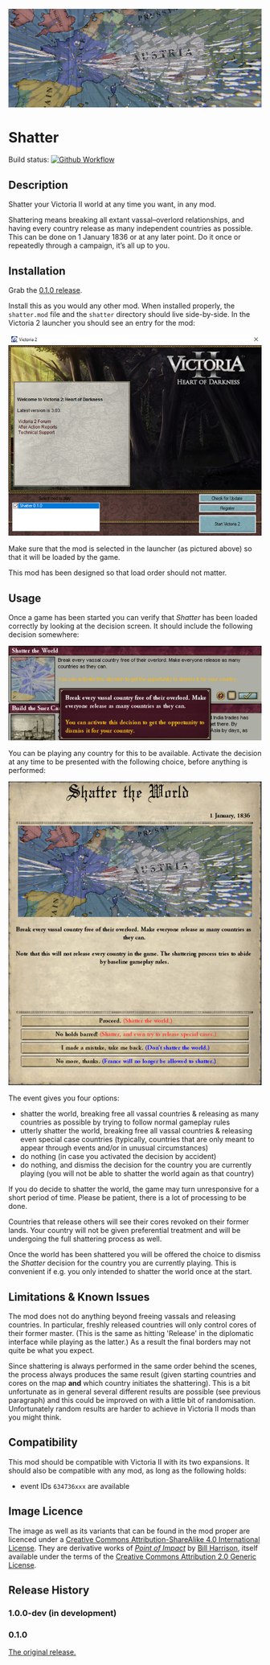 [![shatter](./title.png)](https://github.com/moretrim/shatter)

# Shatter

Build status:
[![Github Workflow][github-workflow-badge]][github-workflow-dashboard]

[github-workflow-badge]:
    https://github.com/moretrim/shatter/actions/workflows/ci-on-push.yaml/badge.svg
[github-workflow-dashboard]:
    https://github.com/moretrim/shatter/actions/workflows/ci-on-push.yaml
    "Github Workflows"

Description
-----------

Shatter your Victoria II world at any time you want, in any mod.

Shattering means breaking all extant vassal–overlord relationships, and having every country release
as many independent countries as possible. This can be done on 1 January 1836 or at any later point.
Do it once or repeatedly through a campaign, it’s all up to you.

Installation
------------

Grab the [0.1.0 release].

[0.1.0 release]: https://github.com/moretrim/shatter/releases/tag/v0.1.0

Install this as you would any other mod. When installed properly, the `shatter.mod` file and the
`shatter` directory should live side-by-side. In the Victoria 2 launcher you should see an entry for
the mod:

![launcher](./launcher.jpg)

Make sure that the mod is selected in the launcher (as pictured above) so that it will be loaded by
the game.

This mod has been designed so that load order should not matter.

Usage
-----

Once a game has been started you can verify that <cite>Shatter</cite> has been loaded correctly by
looking at the decision screen. It should include the following decision somewhere:

![decision](./decision.jpg)

You can be playing any country for this to be available. Activate the decision at any time to be
presented with the following choice, before anything is performed:

![event](./event.jpg)

The event gives you four options:

- shatter the world, breaking free all vassal countries & releasing as many countries as possible by
  trying to follow normal gameplay rules
- utterly shatter the world, breaking free all vassal countries & releasing even special case
  countries (typically, countries that are only meant to appear through events and/or in unusual
  circumstances)
- do nothing (in case you activated the decision by accident)
- do nothing, and dismiss the decision for the country you are currently playing (you will not be
  able to shatter the world again as that country)

If you do decide to shatter the world, the game may turn unresponsive for a short period of time.
Please be patient, there is a lot of processing to be done.

Countries that release others will see their cores revoked on their former lands. Your country will
not be given preferential treatment and will be undergoing the full shattering process as well.

Once the world has been shattered you will be offered the choice to dismiss the <cite>Shatter</cite>
decision for the country you are currently playing. This is convenient if e.g. you only intended to
shatter the world once at the start.

Limitations & Known Issues
--------------------------

The mod does not do anything beyond freeing vassals and releasing countries. In particular, freshly
released countries will only control cores of their former master. (This is the same as hitting
'Release' in the diplomatic interface while playing as the latter.) As a result the final borders
may not quite be what you expect.

Since shattering is always performed in the same order behind the scenes, the process always
produces the same result (given starting countries and cores on the map **and** which country
initiates the shattering). This is a bit unfortunate as in general several different results are
possible (see previous paragraph) and this could be improved on with a little bit of randomisation.
Unfortunately random results are harder to achieve in Victoria II mods than you might think.

Compatibility
-------------

This mod should be compatible with Victoria II with its two expansions. It should also be compatible
with any mod, as long as the following holds:

- event IDs `634736xxx` are available

Image Licence
-------------

The image as well as its variants that can be found in the mod proper are licenced under a [Creative
Commons Attribution-ShareAlike 4.0 International License][CC BY-SA 4.0]. They are derivative works
of <cite>[Point of Impact]</cite> by [Bill Harrison], itself available under the terms of the
[Creative Commons Attribution 2.0 Generic License][CC BY 2.0].

[Point of Impact]: https://www.flickr.com/photos/29053754@N08/6074633858
[Bill Harrison]: https://www.flickr.com/photos/bill_harrison/
[CC BY-SA 4.0]: https://creativecommons.org/licenses/by-sa/4.0
[CC BY 2.0]: https://creativecommons.org/licenses/by/2.0

Release History
---------------

### 1.0.0-dev (in development)

### 0.1.0

[The original release.][v0.1.0]

[v0.1.0]: https://github.com/moretrim/shatter/tree/v0.1.0
